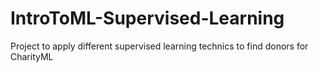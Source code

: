 # IntroToML-Supervised-Learning
Project to apply different supervised learning technics to find donors for CharityML
